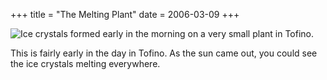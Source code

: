 +++
title = "The Melting Plant"
date = 2006-03-09
+++

![Ice crystals formed early in the morning on a very small plant in Tofino.](/photos/TheMeltingPlant.jpg)

This is fairly early in the day in Tofino. As the sun came out, you could see the ice crystals melting everywhere.
